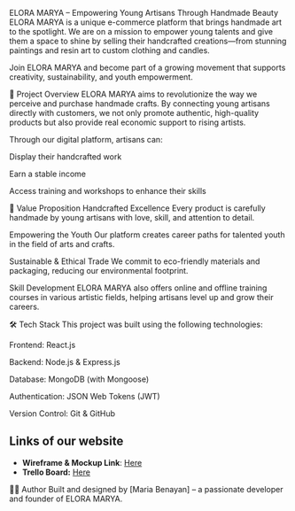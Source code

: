  ELORA MARYA – Empowering Young Artisans Through Handmade Beauty
ELORA MARYA is a unique e-commerce platform that brings handmade art to the spotlight. We are on a mission to empower young talents and give them a space to shine by selling their handcrafted creations—from stunning paintings and resin art to custom clothing and candles. 

Join ELORA MARYA and become part of a growing movement that supports creativity, sustainability, and youth empowerment.

🎯 Project Overview
ELORA MARYA aims to revolutionize the way we perceive and purchase handmade crafts. By connecting young artisans directly with customers, we not only promote authentic, high-quality products but also provide real economic support to rising artists.

Through our digital platform, artisans can:

Display their handcrafted work

Earn a stable income

Access training and workshops to enhance their skills

🚀 Value Proposition
Handcrafted Excellence
Every product is carefully handmade by young artisans with love, skill, and attention to detail.

Empowering the Youth
Our platform creates career paths for talented youth in the field of arts and crafts.

Sustainable & Ethical Trade
We commit to eco-friendly materials and packaging, reducing our environmental footprint.

Skill Development
ELORA MARYA also offers online and offline training courses in various artistic fields, helping artisans level up and grow their careers.

🛠️ Tech Stack
This project was built using the following technologies:

Frontend: React.js

Backend: Node.js & Express.js

Database: MongoDB (with Mongoose)

Authentication: JSON Web Tokens (JWT)

Version Control: Git & GitHub

## Links of our website 

- **Wireframe & Mockup Link**: [Here](https://www.figma.com/design/X1KtqIdIzubzFutyAIvHsN/Untitled?node-id=0-1&p=f&m=draw)  
- **Trello Board:** [Here](https://trello.com/b/2tYIGfx4/my-trello-board)

🧑‍🎨 Author
Built and designed by [Maria Benayan] – a passionate developer and founder of ELORA MARYA.

